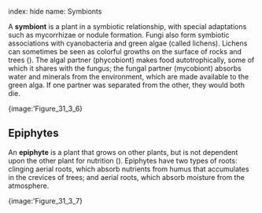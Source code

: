 index: hide
name: Symbionts

A  **symbiont** is a plant in a symbiotic relationship, with special adaptations such as mycorrhizae or nodule formation. Fungi also form symbiotic associations with cyanobacteria and green algae (called lichens). Lichens can sometimes be seen as colorful growths on the surface of rocks and trees (). The algal partner (phycobiont) makes food autotrophically, some of which it shares with the fungus; the fungal partner (mycobiont) absorbs water and minerals from the environment, which are made available to the green alga. If one partner was separated from the other, they would both die.


{image:'Figure_31_3_6}
        

## Epiphytes

An  **epiphyte** is a plant that grows on other plants, but is not dependent upon the other plant for nutrition (). Epiphytes have two types of roots: clinging aerial roots, which absorb nutrients from humus that accumulates in the crevices of trees; and aerial roots, which absorb moisture from the atmosphere.


{image:'Figure_31_3_7}
        

